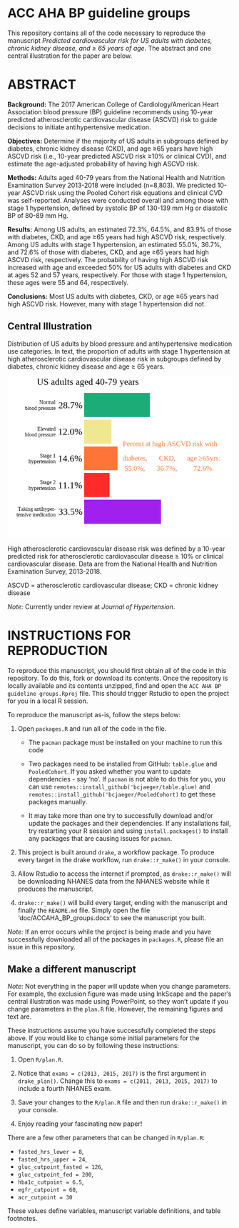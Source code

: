 
<!-- README.md is generated from README.Rmd. Please edit that file -->

# ACC AHA BP guideline groups

This repository contains all of the code necessary to reproduce the
manuscript *Predicted cardiovascular risk for US adults with diabetes,
chronic kidney disease, and ≥ 65 years of age*. The abstract and one
central illustration for the paper are below.

# ABSTRACT

**Background:** The 2017 American College of Cardiology/American Heart
Association blood pressure (BP) guideline recommends using 10-year
predicted atherosclerotic cardiovascular disease (ASCVD) risk to guide
decisions to initiate antihypertensive medication.

**Objectives:** Determine if the majority of US adults in subgroups
defined by diabetes, chronic kidney disease (CKD), and age ≥65 years
have high ASCVD risk (i.e., 10-year predicted ASCVD risk ≥10% or
clinical CVD), and estimate the age-adjusted probability of having high
ASCVD risk.

**Methods:** Adults aged 40-79 years from the National Health and
Nutrition Examination Survey 2013-2018 were included (n=8,803). We
predicted 10-year ASCVD risk using the Pooled Cohort risk equations and
clinical CVD was self-reported. Analyses were conducted overall and
among those with stage 1 hypertension, defined by systolic BP of 130-139
mm Hg or diastolic BP of 80-89 mm Hg.

**Results:** Among US adults, an estimated 72.3%, 64.5%, and 83.9% of
those with diabetes, CKD, and age ≥65 years had high ASCVD risk,
respectively. Among US adults with stage 1 hypertension, an estimated
55.0%, 36.7%, and 72.6% of those with diabetes, CKD, and age ≥65 years
had high ASCVD risk, respectively. The probability of having high ASCVD
risk increased with age and exceeded 50% for US adults with diabetes and
CKD at ages 52 and 57 years, respectively. For those with stage 1
hypertension, these ages were 55 and 64, respectively.

**Conclusions:** Most US adults with diabetes, CKD, or age ≥65 years had
high ASCVD risk. However, many with stage 1 hypertension did not.

## Central Illustration

Distribution of US adults by blood pressure and antihypertensive
medication use categories. In text, the proportion of adults with stage
1 hypertension at high atherosclerotic cardiovascular disease risk in
subgroups defined by diabetes, chronic kidney disease and age ≥ 65
years.

![](README_files/figure-gfm/unnamed-chunk-2-1.png)<!-- -->

High atherosclerotic cardiovascular disease risk was defined by a
10-year predicted risk for atherosclerotic cardiovascular disease ≥ 10%
or clinical cardiovascular disease. Data are from the National Health
and Nutrition Examination Survey, 2013-2018.

ASCVD = atherosclerotic cardiovascular disease; CKD = chronic kidney
disease

*Note:* Currently under review at *Journal of Hypertension*.

# INSTRUCTIONS FOR REPRODUCTION

To reproduce this manuscript, you should first obtain all of the code in
this repository. To do this, fork or download its contents. Once the
repository is locally available and its contents unzipped, find and open
the `ACC AHA BP guideline groups.Rproj` file. This should trigger
Rstudio to open the project for you in a local R session.

To reproduce the manuscript as-is, follow the steps below:

1.  Open `packages.R` and run all of the code in the file.

    -   The `pacman` package must be installed on your machine to run
        this code

    -   Two packages need to be installed from GitHub: `table.glue` and
        `PooledCohort`. If you asked whether you want to update
        dependencies - say ‘no’. If `pacman` is not able to do this for
        you, you can use `remotes::install_github('bcjaeger/table.glue)`
        and `remotes::install_github('bcjaeger/PooledCohort)` to get
        these packages manually.

    -   It may take more than one try to successfully download and/or
        update the packages and their dependencies. If any installations
        fail, try restarting your R session and using
        `install.packages()` to install any packages that are causing
        issues for `pacman`.

2.  This project is built around `drake`, a workflow package. To produce
    every target in the drake workflow, run `drake::r_make()` in your
    console.

3.  Allow Rstudio to access the internet if prompted, as
    `drake::r_make()` will be downloading NHANES data from the NHANES
    website while it produces the manuscript.

4.  `drake::r_make()` will build every target, ending with the
    manuscript and finally the `README.md` file. Simply open the file
    ‘doc/ACCAHA\_BP\_groups.docx’ to see the manuscript you built.

*Note:* If an error occurs while the project is being made and you have
successfully downloaded all of the packages in `packages.R`, please file
an issue in this repository.

## Make a different manuscript

*Note:* Not everything in the paper will update when you change
parameters. For example, the exclusion figure was made using InkScape
and the paper’s central illustration was made using PowerPoint, so they
won’t update if you change parameters in the `plan.R` file. However, the
remaining figures and text are.

These instructions assume you have successfully completed the steps
above. If you would like to change some initial parameters for the
manuscript, you can do so by following these instructions:

1.  Open `R/plan.R`.

2.  Notice that `exams = c(2013, 2015, 2017)` is the first argument in
    `drake_plan()`. Change this to `exams = c(2011, 2013, 2015, 2017)`
    to include a fourth NHANES exam.

3.  Save your changes to the `R/plan.R` file and then run
    `drake::r_make()` in your console.

4.  Enjoy reading your fascinating new paper!

There are a few other parameters that can be changed in `R/plan.R`:

-   `fasted_hrs_lower = 8`,
-   `fasted_hrs_upper = 24`,
-   `gluc_cutpoint_fasted = 126`,
-   `gluc_cutpoint_fed = 200`,
-   `hba1c_cutpoint = 6.5`,
-   `egfr_cutpoint = 60`,
-   `acr_cutpoint = 30`

These values define variables, manuscript variable definitions, and
table footnotes.
